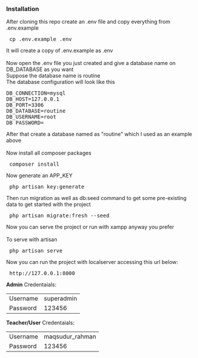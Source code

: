 ### Installation 
After cloning this repo create an .env file and copy everything from .env.example<br>
<pre> cp .env.example .env </pre>
It will create a copy of .env.example as .env <br><br>
Now open the .env file you just created and give a database name on DB_DATABASE as you want<br>
Suppose the database name is routine<br>
The database configuration will look like this<br>
<pre>DB_CONNECTION=mysql
DB_HOST=127.0.0.1
DB_PORT=3306
DB_DATABASE=routine
DB_USERNAME=root
DB_PASSWORD=</pre>
After that create a database named as "routine" which I used as an example above <br><br>
Now install all composer packages <br>
<pre> composer install </pre>
Now generate an APP_KEY <br>
<pre> php artisan key:generate </pre>
Then run migration as well as db:seed command to get some pre-existing data to get started with the project<br>
<pre> php artisan migrate:fresh --seed </pre>
Now you can serve the project or run with xampp anyway you prefer<br><br>
To serve with artisan <br>
<pre> php artisan serve </pre>
Now you can run the project with localserver accessing this url below:
<pre> http://127.0.0.1:8000 </pre> 

**Admin** Credentaials:
<table>
<tbody>
<tr>
<td>Username</td>
<td>superadmin</td>
</tr>
<tr>
<td>Password</td>
<td>123456</td>
</tr>
</tbody>
</table>

**Teacher/User** Credentaials:
<table>
<tbody>
<tr>
<td>Username</td>
<td>maqsudur_rahman</td>
</tr>
<tr>
<td>Password</td>
<td>123456</td>
</tr>
</tbody>
</table>
